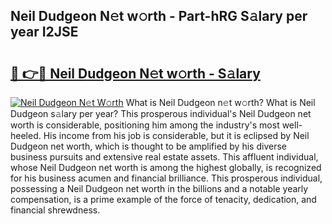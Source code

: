 ## Neil Dudgeon N𝚎t w𝚘rth - Part-hRG S𝚊lary per year I2JSE

# <h2><a href="http://gc1iiz.nevu.top/?p=Neil+Dudgeon">🔗 👉🔴 Neil Dudgeon N𝚎t w𝚘rth - S𝚊lary</a></h2>

[![Neil Dudgeon N𝚎t W𝚘rth](https://i.imgur.com/Oavwk0R.jpeg)](http://gc1iiz.nevu.top/?p=Neil+Dudgeon)
What is Neil Dudgeon n𝚎t w𝚘rth? What is Neil Dudgeon s𝚊lary per year?
This prosperous individual's Neil Dudgeon net worth is considerable, positioning him among the industry's most well-heeled. His income from his job is considerable, but it is eclipsed by Neil Dudgeon net worth, which is thought to be amplified by his diverse business pursuits and extensive real estate assets. This affluent individual, whose Neil Dudgeon net worth is among the highest globally, is recognized for his business acumen and financial brilliance. This prosperous individual, possessing a Neil Dudgeon net worth in the billions and a notable yearly compensation, is a prime example of the force of tenacity, dedication, and financial shrewdness.
